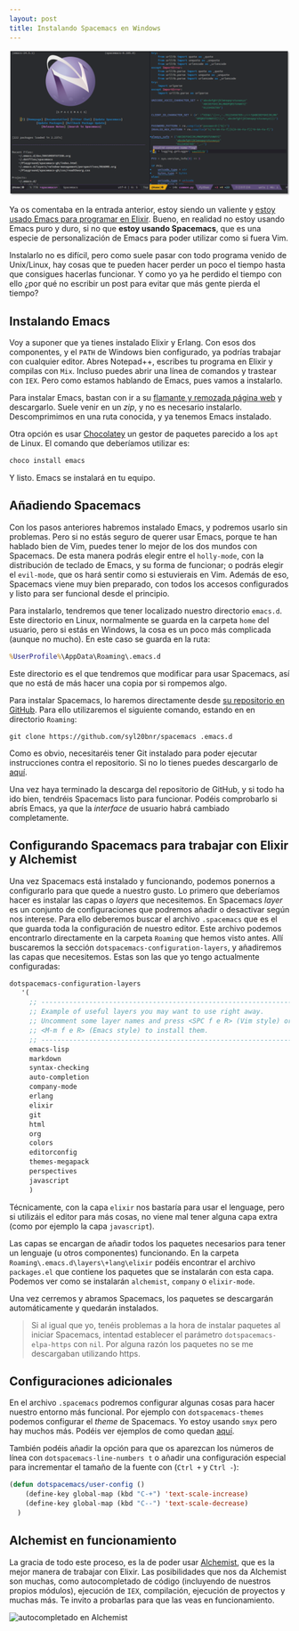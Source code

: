 ```yaml
---
layout: post
title: Instalando Spacemacs en Windows
---
```



![spacemacs](/img/posts/2016/spacemacs.png)


Ya os comentaba en la entrada anterior, estoy siendo un valiente y [estoy usado Emacs para programar en Elixir](http://charlascylon.com/2016-06-20-spacemacs-el-editor-perfecto-Elixir). Bueno, en realidad no estoy usando Emacs puro y duro, si no que **estoy usando Spacemacs**, que es una especie de personalización de Emacs para poder utilizar como si fuera Vim.

Instalarlo no es difícil, pero como suele pasar con todo programa venido de Unix/Linux, hay cosas que te pueden hacer perder un poco el tiempo hasta que consigues hacerlas funcionar. Y como yo ya he perdido el tiempo con ello ¿por qué no escribir un post para evitar que más gente pierda el tiempo?

## Instalando Emacs

Voy a suponer que ya tienes instalado Elixir y Erlang. Con esos dos componentes, y el `PATH` de Windows bien configurado, ya podrías trabajar con cualquier editor. Abres Notepad++, escribes tu programa en Elixir y compilas con `Mix`. Incluso puedes abrir una línea de comandos y trastear con `IEX`. Pero como estamos hablando de Emacs, pues vamos a instalarlo.

Para instalar Emacs, bastan con ir a su [flamante y remozada página web](https://www.gnu.org/software/emacs/) y descargarlo. Suele venir en un *zip*, y no es necesario instalarlo. Descomprimimos en una ruta conocida, y ya tenemos Emacs instalado.

Otra opción es usar [Chocolatey](https://chocolatey.org/) un gestor de paquetes parecido a los `apt` de Linux. El comando que deberíamos utilizar es:

```bat
choco install emacs
```
Y listo. Emacs se instalará en tu equipo.


## Añadiendo Spacemacs

Con los pasos anteriores habremos instalado Emacs, y podremos usarlo sin problemas. Pero si no estás seguro de querer usar Emacs, porque te han hablado bien de Vim, puedes tener lo mejor de los dos mundos con Spacemacs. De esta manera podrás elegir entre el `holly-mode`, con la distribución de teclado de Emacs, y su forma de funcionar; o podrás elegir el `evil-mode`, que os hará sentir como si estuvierais en Vim.  Además de eso, Spacemacs viene muy bien preparado, con todos los accesos configurados y listo para ser funcional desde el principio.

Para instalarlo, tendremos que tener localizado nuestro directorio `emacs.d`. Este directorio en Linux, normalmente se guarda en la carpeta `home` del usuario, pero si estás en Windows, la cosa es un poco más complicada (aunque no mucho). En este caso se guarda en la ruta:

```bat
%UserProfile%\AppData\Roaming\.emacs.d
```

Este directorio es el que tendremos que modificar para usar Spacemacs, así que no está de más hacer una copia por si rompemos algo.

Para instalar Spacemacs, lo haremos directamente desde [su repositorio en GitHub](https://github.com/syl20bnr/spacemacs). Para ello utilizaremos el siguiente comando, estando en en directorio `Roaming`:

```
git clone https://github.com/syl20bnr/spacemacs .emacs.d
```

Como es obvio, necesitaréis tener Git instalado para poder ejecutar instrucciones contra el repositorio. Si no lo tienes puedes descargarlo de [aquí](https://git-scm.com/download/win).

Una vez haya terminado la descarga del repositorio de GitHub, y si todo ha ido bien, tendréis Spacemacs listo para funcionar. Podéis comprobarlo si abrís Emacs, ya que la *interface* de usuario habrá cambiado completamente.


## Configurando Spacemacs para trabajar con Elixir y Alchemist

Una vez Spacemacs está instalado y funcionando, podemos ponernos a configurarlo para que quede a nuestro gusto. Lo primero que deberíamos hacer es instalar las capas o *layers* que necesitemos. En Spacemacs *layer* es un conjunto de configuraciones que podremos añadir o desactivar según nos interese. Para ello deberemos buscar el archivo `.spacemacs` que es el que guarda toda la configuración de nuestro editor.  Este archivo podemos encontrarlo directamente en la carpeta `Roaming` que hemos visto antes. Allí buscaremos la sección `dotspacemacs-configuration-layers`, y añadiremos las capas que necesitemos. Estas son las que yo tengo actualmente configuradas:

```lisp
dotspacemacs-configuration-layers
   '(
     ;; ----------------------------------------------------------------
     ;; Example of useful layers you may want to use right away.
     ;; Uncomment some layer names and press <SPC f e R> (Vim style) or
     ;; <M-m f e R> (Emacs style) to install them.
     ;; ----------------------------------------------------------------
     emacs-lisp
     markdown
     syntax-checking
     auto-completion
     company-mode
     erlang
     elixir
     git	 
     html
     org
     colors
     editorconfig
     themes-megapack
     perspectives
     javascript
     )
```

Técnicamente, con la capa `elixir` nos bastaría para usar el lenguage, pero si utilizáis el editor para más cosas, no viene mal tener alguna capa extra (como por ejemplo la capa `javascript`).

Las capas se encargan de añadir todos los paquetes necesarios para tener un lenguaje (u otros componentes) funcionando. En la carpeta `Roaming\.emacs.d\layers\+lang\elixir` podéis encontrar el archivo `packages.el` que contiene los paquetes que se instalarán con esta capa. Podemos ver como se instalarán `alchemist`, `company` o `elixir-mode`.

Una vez cerremos y abramos Spacemacs, los paquetes se descargarán automáticamente y quedarán instalados.

> Si al igual que yo,  tenéis problemas a la hora de instalar paquetes al iniciar Spacemacs, intentad establecer el parámetro `dotspacemacs-elpa-https` con  `nil`. Por alguna razón los paquetes no se me descargaban utilizando https.

## Configuraciones adicionales

En el archivo `.spacemacs` podremos configurar algunas cosas para hacer nuestro entorno más funcional. Por ejemplo con `dotspacemacs-themes` podemos configurar el *theme* de Spacemacs. Yo estoy usando `smyx` pero hay muchos más. Podéis ver ejemplos de como quedan [aquí](http://themegallery.robdor.com/). 

También podéis añadir la opción para que os aparezcan los números de línea con `dotspacemacs-line-numbers t` o añadir una configuración especial para incrementar el tamaño de la fuente con (`Ctrl +` y `Ctrl -`):

```lisp
(defun dotspacemacs/user-config () 
	(define-key global-map (kbd "C-+") 'text-scale-increase)
	(define-key global-map (kbd "C--") 'text-scale-decrease)
  )
```

## Alchemist en funcionamiento

La gracia de todo este proceso, es la de poder usar [Alchemist](https://github.com/tonini/alchemist.el), que es la mejor manera de trabajar con Elixir. Las posibilidades que nos da Alchemist son muchas, como autocompletado de código (incluyendo de nuestros propios módulos), ejecución de `IEX`, compilación, ejecución de proyectos y muchas más. Te invito a probarlas para que las veas en funcionamiento. 

![autocompletado en Alchemist](http://alchemist.readthedocs.io/en/latest/images/alchemist-company.gif)


